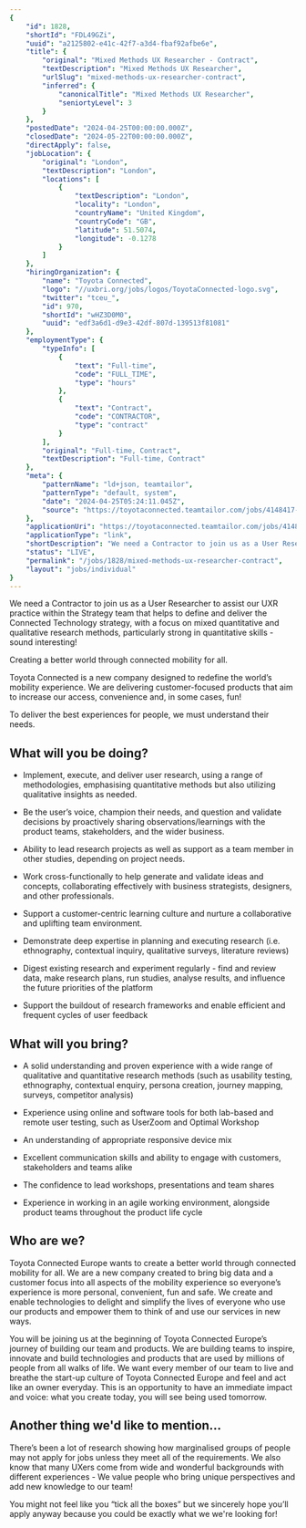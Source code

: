 ```yaml
---
{
	"id": 1828,
	"shortId": "FDL49GZi",
	"uuid": "a2125802-e41c-42f7-a3d4-fbaf92afbe6e",
	"title": {
		"original": "Mixed Methods UX Researcher - Contract",
		"textDescription": "Mixed Methods UX Researcher",
		"urlSlug": "mixed-methods-ux-researcher-contract",
		"inferred": {
			"canonicalTitle": "Mixed Methods UX Researcher",
			"seniortyLevel": 3
		}
	},
	"postedDate": "2024-04-25T00:00:00.000Z",
	"closedDate": "2024-05-22T00:00:00.000Z",
	"directApply": false,
	"jobLocation": {
		"original": "London",
		"textDescription": "London",
		"locations": [
			{
				"textDescription": "London",
				"locality": "London",
				"countryName": "United Kingdom",
				"countryCode": "GB",
				"latitude": 51.5074,
				"longitude": -0.1278
			}
		]
	},
	"hiringOrganization": {
		"name": "Toyota Connected",
		"logo": "//uxbri.org/jobs/logos/ToyotaConnected-logo.svg",
		"twitter": "tceu_",
		"id": 970,
		"shortId": "wHZ3D0M0",
		"uuid": "edf3a6d1-d9e3-42df-807d-139513f81081"
	},
	"employmentType": {
		"typeInfo": [
			{
				"text": "Full-time",
				"code": "FULL_TIME",
				"type": "hours"
			},
			{
				"text": "Contract",
				"code": "CONTRACTOR",
				"type": "contract"
			}
		],
		"original": "Full-time, Contract",
		"textDescription": "Full-time, Contract"
	},
	"meta": {
		"patternName": "ld+json, teamtailor",
		"patternType": "default, system",
		"date": "2024-04-25T05:24:11.045Z",
		"source": "https://toyotaconnected.teamtailor.com/jobs/4148417-mixed-methods-ux-researcher-contract?ittk=SZ8GMUQR3E"
	},
	"applicationUri": "https://toyotaconnected.teamtailor.com/jobs/4148417-mixed-methods-ux-researcher-contract?ittk=SZ8GMUQR3E",
	"applicationType": "link",
	"shortDescription": "We need a Contractor to join us as a User Researcher to assist our UXR practice within the Strategy team that helps to define and deliver the Connected Technology strategy, with a focus on mixed",
	"status": "LIVE",
	"permalink": "/jobs/1828/mixed-methods-ux-researcher-contract",
	"layout": "jobs/individual"
}
---
```

<p>We need a Contractor to join us as a User Researcher to assist our UXR practice within the Strategy team that helps to define and deliver the Connected Technology strategy, with a focus on mixed quantitative and qualitative research methods, particularly strong in quantitative skills - sound interesting!</p><p>Creating a better world through connected mobility for all.</p><p>Toyota Connected is a new company designed to redefine the world’s mobility experience. We are delivering customer-focused products that aim to increase our access, convenience and, in some cases, fun!</p><p>To deliver the best experiences for people, we must understand their needs.</p><h2>What will you be doing?</h2><ul><li><p>Implement, execute, and deliver user research, using a range of methodologies, emphasising quantitative methods but also utilizing qualitative insights as needed.</p></li><li><p>Be the user’s voice, champion their needs, and question and validate decisions by proactively sharing observations/learnings with the product teams, stakeholders, and the wider business.</p></li><li><p>Ability to lead research projects as well as support as a team member in other studies, depending on project needs.</p></li><li><p>Work cross-functionally to help generate and validate ideas and concepts, collaborating effectively with business strategists, designers, and other professionals.</p></li><li><p>Support a customer-centric learning culture and nurture a collaborative and uplifting team environment.</p></li><li><p>Demonstrate deep expertise in planning and executing research (i.e. ethnography, contextual inquiry, qualitative surveys, literature reviews)</p></li><li><p>Digest existing research and experiment regularly - find and review data, make research plans, run studies, analyse results, and influence the future priorities of the platform</p></li><li><p>Support the buildout of research frameworks and enable efficient and frequent cycles of user feedback</p></li></ul><h2>What will you bring?</h2><ul><li><p>A solid understanding and proven experience with a wide range of qualitative and quantitative research methods (such as usability testing, ethnography, contextual enquiry, persona creation, journey mapping, surveys, competitor analysis)</p></li><li><p>Experience using online and software tools for both lab-based and remote user testing, such as UserZoom and Optimal Workshop</p></li><li><p>An understanding of appropriate responsive device mix</p></li><li><p>Excellent communication skills and ability to engage with customers, stakeholders and teams alike</p></li><li><p>The confidence to lead workshops, presentations and team shares</p></li><li><p>Experience in working in an agile working environment, alongside product teams throughout the product life cycle</p></li></ul><h2>Who are we?</h2><p>Toyota Connected Europe wants to create a better world through connected mobility for all. We are a new company created to bring big data and a customer focus into all aspects of the mobility experience so everyone’s experience is more personal, convenient, fun and safe. We create and enable technologies to delight and simplify the lives of everyone who use our products and empower them to think of and use our services in new ways.</p><p>You will be joining us at the beginning of Toyota Connected Europe’s journey of building our team and products. We are building teams to inspire, innovate and build technologies and products that are used by millions of people from all walks of life. We want every member of our team to live and breathe the start-up culture of Toyota Connected Europe and feel and act like an owner everyday. This is an opportunity to have an immediate impact and voice: what you create today, you will see being used tomorrow.</p><h2>Another thing we'd like to mention…</h2><p>There’s been a lot of research showing how marginalised groups of people may not apply for jobs unless they meet all of the requirements. We also know that many UXers come from wide and wonderful backgrounds with different experiences - We value people who bring unique perspectives and add new knowledge to our team!</p><p>You might not feel like you “tick all the boxes” but we sincerely hope you’ll apply anyway because you could be exactly what we we're looking for!</p>
